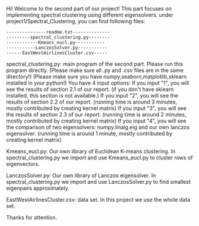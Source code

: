 Hi! Welcome to the second part of our project!
This part focuses on implementing spectral clustering using different eigensolvers.
under project1/Spectral_Clustering, you can find following files:
                
	---------------readme.txt--------------
	---------spectral_clustering.py--------
	------------Kmeans_eucl.py-----------
	-----------LanczosSolver.py-----------
	------EastWestAirlinesCluster.csv-----

spectral_clustering.py: main program of the second part. 
		     Please run this program directly. 
		(Please make sure all .py and .csv files are in the same directory!)
		(Please make sure you have numpy,seaborn,matplotlib,sklearn installed in your python!)
		     You have 4 input options:
		     If you input "1", you will see the results of section 2.1 of our report. (if you don't have sklearn installed, this section is not available.)                                    If you input "2", you will see the results of section 2.2 of our report. (running time is around 3 minutes, mostly contributed by creating kernel matrix)
	                     If you input "3", you will see the results of section 2.3 of our report. (running time is around 2 minutes, mostly contributed by creating kernel matrix)
	                     If you input "4", you will see the comparison of two eigensolvers: numpy.linalg.eig and our own lanczos eigensolver. (running time is around 1 minute, mostly contributed by creating kernel matrix)

Kmeans_eucl.py: Our own library of Euclidean K-means clustering. 
	            In spectral_clustering.py we import and use Kmeans_eucl.py to cluster rows of eigenvectors.

LanczosSolver.py: Our own library of Lanczos eigensolver.
	            In spectral_clustering.py we import and use LanczosSolver.py to find smallest eigenpairs approximately.

EastWestAirlinesCluster.csv: data set. In this project we use the whole data set.


Thanks for attention.
